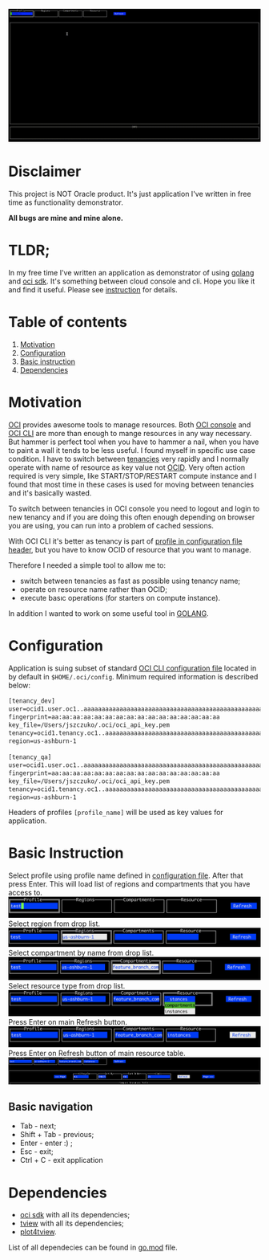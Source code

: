 
![animation](images/anim.gif)

# Disclaimer

This project is NOT Oracle product. It's just application I've written in free time as functionality demonstrator. 

**All bugs are mine and mine alone.**

# TLDR;

In my free time I've written an application as demonstrator of using [golang](https://go.dev/) and [oci sdk](https://github.com/oracle/oci-go-sdk).
It's something between cloud console and cli. Hope you like it and find it useful. Please see [instruction](#instruction) for details.

# Table of contents
1. [Motivation](#motivation)
2. [Configuration](#configuration)
3. [Basic instruction](#instruction)
4. [Dependencies](#dependencies)

# Motivation <a name="motivation"></a>

[OCI](https://www.oracle.com/cloud/) provides awesome tools to manage resources. Both [OCI console](https://www.oracle.com) and [OCI CLI](https://github.com/oracle/oci-cli) are more than enough to mange resources in any way necessary.  But hammer is perfect tool when you have to hammer a nail, when you have to paint a wall it tends to be less useful. 
I found myself in specific use case condition. I have to switch between [tenancies](https://docs.oracle.com/en-us/iaas/Content/Identity/Tasks/managingtenancy.htm) very rapidly and I normally operate with name of resource as key value not [OCID](https://docs.oracle.com/en-us/iaas/Content/General/Concepts/identifiers.htm).  Very often action required is very simple, like START/STOP/RESTART compute instance and I found that most time in these cases is used for moving between tenancies and it's basically wasted. 

To switch between tenancies in OCI console you need to logout and login to new tenancy and if you are doing this often enough depending on browser you are using, you can run into a problem of cached sessions. 

With OCI CLI it's better as tenancy is part of [profile in configuration file header](https://docs.oracle.com/en-us/iaas/Content/API/SDKDocs/cliconfigure.htm), but you have to know OCID of resource that you want to manage. 

Therefore I needed a simple tool to allow me to:
- switch between tenancies as fast as possible using tenancy name;
- operate on resource name rather than OCID;
- execute basıc operations (for starters on compute instance).
	
In addition I wanted to work on some useful tool in [GOLANG](https://go.dev/). 

# Configuration <a name="configuration"></a>

Application is suing subset of standard [OCI CLI configuration file](https://docs.oracle.com/en-us/iaas/Content/API/SDKDocs/cliconfigure.htm) located in by default in ```$HOME/.oci/config```.
Minimum required information is described below:

```properties
[tenancy_dev]
user=ocid1.user.oc1..aaaaaaaaaaaaaaaaaaaaaaaaaaaaaaaaaaaaaaaaaaaaaaaaaaaaaaaaaaa
fingerprint=aa:aa:aa:aa:aa:aa:aa:aa:aa:aa:aa:aa:aa:aa:aa:aa
key_file=/Users/jszczuko/.oci/oci_api_key.pem
tenancy=ocid1.tenancy.oc1..aaaaaaaaaaaaaaaaaaaaaaaaaaaaaaaaaaaaaaaaaaaaaaaaaaaaaaaaaaa
region=us-ashburn-1

[tenancy_qa]
user=ocid1.user.oc1..aaaaaaaaaaaaaaaaaaaaaaaaaaaaaaaaaaaaaaaaaaaaaaaaaaaaaaaaaaa
fingerprint=aa:aa:aa:aa:aa:aa:aa:aa:aa:aa:aa:aa:aa:aa:aa:aa
key_file=/Users/jszczuko/.oci/oci_api_key.pem
tenancy=ocid1.tenancy.oc1..aaaaaaaaaaaaaaaaaaaaaaaaaaaaaaaaaaaaaaaaaaaaaaaaaaaaaaaaaaa
region=us-ashburn-1
```

Headers of profiles ```[profile_name]``` will be used as key values for application.

# Basic Instruction <a name="instruction"></a>
Select profile using profile name defined in [configuration file](#configuration). After that press Enter. This will load list of regions and compartments that you have access to. 
![select profile](images/basic-instruction-01.png)
Select region from drop list.
![select region](images/basic-instruction-02.png)
Select compartment by name from drop list.
![select compartment](images/basic-instruction-03.png)
Select resource type from drop list.
![select resource](images/basic-instruction-04.png)
Press Enter on main Refresh button.
![refresh button](images/basic-instruction-05.png)
Press Enter on Refresh button of main resource table.
![refresh table](images/basic-instruction-06.png)

## Basic navigation

- Tab - next;
- Shift + Tab - previous;
- Enter - enter :) ;
- Esc - exit;
- Ctrl + C - exit application

# Dependencies <a name="dependencies"></a>

- [oci sdk](https://github.com/oracle/oci-go-sdk) with all its dependencies;
- [tview](https://github.com/rivo/tview) with all its dependencies;
- [plot4tview](github.com/jszczuko/plot4tview).

List of all dependecies can be found in [go.mod](go.mod) file.